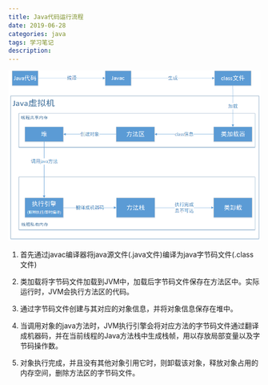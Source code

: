 ```yaml
---
title: Java代码运行流程
date: 2019-06-28
categories: java
tags: 学习笔记
description: 
---
```


 ![java代码执行流程](./java代码执行.png)

1. 首先通过javac编译器将java源文件(.java文件)编译为java字节码文件(.class文件)

2. 类加载将字节码文件加载到JVM中，加载后字节码文件保存在方法区中。实际运行时，JVM会执行方法区的代码。

3. 通过字节码文件创建与其对应的对象信息，并将对象信息保存在堆中。

4. 当调用对象的java方法时，JVM执行引擎会将对应方法的字节码文件通过翻译成机器码，并在当前线程的Java方法栈中生成栈帧，用以存放局部变量以及字节码操作数。

5. 对象执行完成，并且没有其他对象引用它时，则卸载该对象，释放对象占用的内存空间，删除方法区的字节码文件。
